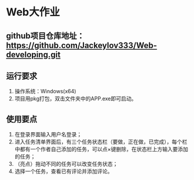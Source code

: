# Web大作业
## github项目仓库地址：https://github.com/Jackeylov333/Web-developing.git

## 运行要求
1. 操作系统：Windows(x64)
2. 项目用pkg打包，双击文件夹中的APP.exe即可启动。

## 使用要点
1. 在登录界面输入用户名登录；
2. 进入任务清单界面后，有三个任务状态栏（要做，正在做，已完成），每个栏中都有一个作者自己添加的任务，可以点×键删除，在状态栏上方输入要添加的任务；
3. （亮点）拖动不同的任务可以改变任务状态；
4. 选择一个任务，查看已有评论并添加评论。